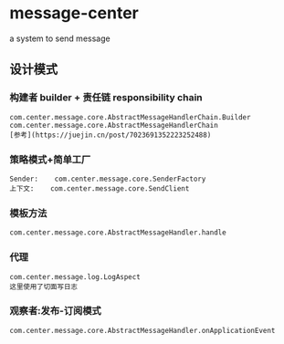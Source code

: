 # message-center
a system to send message

## 设计模式

### 构建者 builder + 责任链 responsibility chain
    com.center.message.core.AbstractMessageHandlerChain.Builder
    com.center.message.core.AbstractMessageHandlerChain
    [参考](https://juejin.cn/post/7023691352223252488)

### 策略模式+简单工厂
    Sender:    com.center.message.core.SenderFactory   
    上下文:    com.center.message.core.SendClient

### 模板方法
    com.center.message.core.AbstractMessageHandler.handle
    
### 代理
    com.center.message.log.LogAspect    
    这里使用了切面写日志

### 观察者:发布-订阅模式
    com.center.message.core.AbstractMessageHandler.onApplicationEvent    